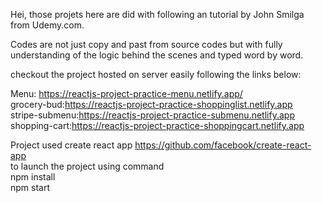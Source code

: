 Hei, those projets here are did with following an tutorial by John Smilga from Udemy.com.

Codes are not just copy and past from source codes but with fully understanding of the logic behind the scenes and typed word by word.<br>

checkout the project hosted on server easily following the links below:

Menu: https://reactjs-project-practice-menu.netlify.app/<br>
grocery-bud:https://reactjs-project-practice-shoppinglist.netlify.app<br>
stripe-submenu:https://reactjs-project-practice-submenu.netlify.app<br>
shopping-cart:https://reactjs-project-practice-shoppingcart.netlify.app<br>

Project used create react app https://github.com/facebook/create-react-app<br>
to launch the project using command <br>
npm install <br>
npm start 

